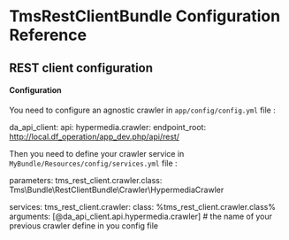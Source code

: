 TmsRestClientBundle Configuration Reference
=====================================

REST client configuration
-------------------------

#### Configuration
You need to configure an agnostic crawler in `app/config/config.yml` file :

da_api_client:
    api:
        hypermedia.crawler:
            endpoint_root:  http://local.df_operation/app_dev.php/api/rest/

Then you need to define your crawler service in `MyBundle/Resources/config/services.yml` file :

parameters:
    tms_rest_client.crawler.class: Tms\Bundle\RestClientBundle\Crawler\HypermediaCrawler

services:
    tms_rest_client.crawler:
        class: %tms_rest_client.crawler.class%
        arguments: [@da_api_client.api.hypermedia.crawler] # the name of your previous crawler define in you config file